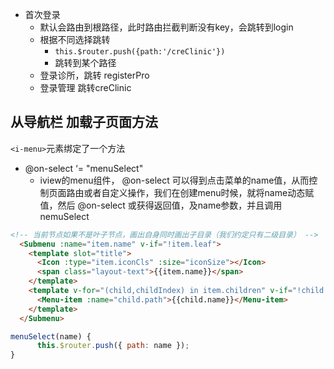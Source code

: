 - 首次登录
  - 默认会路由到根路径，此时路由拦截判断没有key，会跳转到login
  - 根据不同选择跳转
    - `this.$router.push({path:'/creClinic'})`
    - 跳转到某个路径
  - 登录诊所，跳转 registerPro
  - 登录管理 跳转creClinic

## 从导航栏 加载子页面方法

`<i-menu>`元素绑定了一个方法
- @on-select ‘= "menuSelect"
  - iview的menu组件， @on-select 可以得到点击菜单的name值，从而控制页面路由或者自定义操作，我们在创建menu时候，就将name动态赋值，然后 @on-select 或获得返回值，及name参数，并且调用 nemuSelect
```html
<!-- 当前节点如果不是叶子节点，画出自身同时画出子目录（我们约定只有二级目录） -->
  <Submenu :name="item.name" v-if="!item.leaf">
    <template slot="title">
      <Icon :type="item.iconCls" :size="iconSize"></Icon>
      <span class="layout-text">{{item.name}}</span>
    </template>
    <template v-for="(child,childIndex) in item.children" v-if="!child.hidden">
      <Menu-item :name="child.path">{{child.name}}</Menu-item>
    </template>
  </Submenu>
```
```js
menuSelect(name) {
      this.$router.push({ path: name });
}
```
